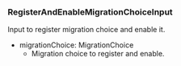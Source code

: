 ### RegisterAndEnableMigrationChoiceInput
Input to register migration choice and enable it.

- migrationChoice: MigrationChoice
  - Migration choice to register and enable.
